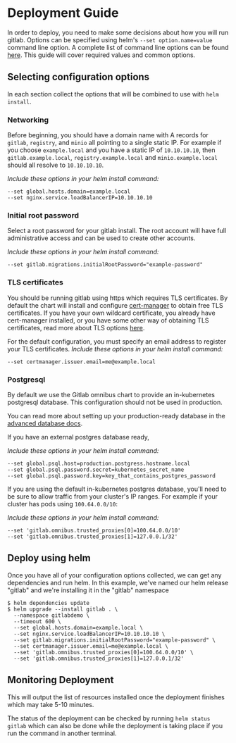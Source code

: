 # Deployment Guide

In order to deploy, you need to make some decisions about how you will run gitlab.
Options can be specified using helm's `--set option.name=value` command line option.
A complete list  of command line options can be found [here](./command-line-options.md).
This guide will cover required values and common options.

## Selecting configuration options

In each section collect the options that will be combined to use with `helm install`.

### Networking

Before beginning, you should have a domain name with A records for `gitlab`,
`registry`, and `minio` all pointing to a single static IP. For example if you choose
`example.local` and you have a static IP of `10.10.10.10`, then `gitlab.example.local`,
`registry.example.local` and `minio.example.local` should all resolve to `10.10.10.10`.

*Include these options in your helm install command:*
```
--set global.hosts.domain=example.local
--set nginx.service.loadBalancerIP=10.10.10.10
```

### Initial root password

Select a root password for your gitlab install. The root account will have full
administrative access and can be used to create other accounts.

*Include these options in your helm install command:*
```
--set gitlab.migrations.initialRootPassword="example-password"
```

### TLS certificates

You should be running gitlab using https which requires TLS certificates. By default the
chart will install and configure [cert-manager](https://github.com/jetstack/cert-manager)
to obtain free TLS certificates.
If you have your own wildcard certificate, you already have cert-manager installed, or you
have some other way of obtaining TLS certificates, read more about TLS options [here](./tls.md).

For the default configuration, you must specify an email address to register your TLS
certificates.
*Include these options in your helm install command:*
```
--set certmanager.issuer.email=me@example.local
```

### Postgresql

By default we use the Gitlab omnibus chart to provide an in-kubernetes postgresql database. This
configuration should not be used in production.

You can read more about setting up your production-ready database in the [advanced database docs](../advanced/external-db/README.md).

If you have an external postgres database ready,

*Include these options in your helm install command:*
```
--set global.psql.host=production.postgress.hostname.local
--set global.psql.password.secret=kubernetes_secret_name
--set global.psql.password.key=key_that_contains_postgres_password
```

If you are using the default in-kubernetes postgres database, you'll need to be sure to allow traffic
from your cluster's IP ranges. For example if your cluster has pods using `100.64.0.0/10`:

*Include these options in your helm install command:*
```
--set 'gitlab.omnibus.trusted_proxies[0]=100.64.0.0/10'
--set 'gitlab.omnibus.trusted_proxies[1]=127.0.0.1/32'
```

## Deploy using helm

Once you have all of your configuration options collected, we can get any dependencies and
run helm. In this example, we've named our helm release "gitlab" and we're installing it in
the "gitlab" namespace

```
$ helm dependencies update
$ helm upgrade --install gitlab . \
  --namespace gitlabdemo \
  --timeout 600 \
  --set global.hosts.domain=example.local \
  --set nginx.service.loadBalancerIP=10.10.10.10 \
  --set gitlab.migrations.initialRootPassword="example-password" \
  --set certmanager.issuer.email=me@example.local \
  --set 'gitlab.omnibus.trusted_proxies[0]=100.64.0.0/10' \
  --set 'gitlab.omnibus.trusted_proxies[1]=127.0.0.1/32'
```

## Monitoring Deployment

This will output the list of resources installed once the deployment finishes which may take 5-10 minutes.

The status of the deployment can be checked by running `helm status gitlab` which can also be done while
the deployment is taking place if you run the command in another terminal.

[secret-gl-certs]: secrets.md#gitlab-certificates
[secret-reg-certs]: secrets.md#registry-certificates
